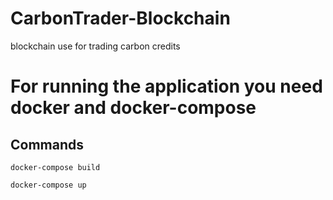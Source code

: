 # CarbonTrader-Blockchain
blockchain use for trading carbon credits

# For running the application you need docker and docker-compose

## Commands

`docker-compose build `

`docker-compose up `
